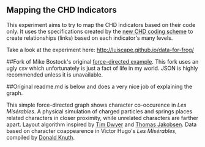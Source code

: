 ## Mapping the CHD Indicators
This experiment aims to try to map the CHD indicators based on their code only. It uses the specifications created by the [new CHD coding scheme](https://github.com/luiscape/data-for-frog/blob/gh-pages/chd_coding_scheme.pdf) to create relationships (links) based on each indicator's many levels.

Take a look at the experiment here: http://luiscape.github.io/data-for-frog/

##Fork of Mike Bostock's original [force-directed example](https://gist.github.com/mbostock/4062045).
This fork uses an ugly csv which unfortunately is just a fact of life in my world.  JSON is highly recommended unless it is unavailable.

##Original readme.md is below and does a very nice job of explaining the graph.

This simple force-directed graph shows character co-occurence in *Les Misérables*. A physical simulation of charged particles and springs places related characters in closer proximity, while unrelated characters are farther apart. Layout algorithm inspired by [Tim Dwyer](http://www.csse.monash.edu.au/~tdwyer/) and [Thomas Jakobsen](http://web.archive.org/web/20080410171619/http://www.teknikus.dk/tj/gdc2001.htm). Data based on character coappearence in Victor Hugo's *Les Misérables*, compiled by [Donald Knuth](http://www-cs-faculty.stanford.edu/~uno/sgb.html).
